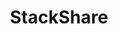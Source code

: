---
blog: https://stackshare.io/posts
facebook: https://facebook.com/stackshareio
github: blah
linkedin: https://www.linkedin.com/company/stackshare
logohandle: stackshare
sort: stackshare
title: StackShare
twitter: stackshareio
website: https://stackshare.io/
---